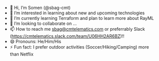 - 👋 Hi, I’m Somen (@sbag-cmt)
- 👀 I’m interested in learning about new and upcoming technologies
- 🌱 I’m currently learning Terraform and plan to learn more about RayML
- 💞️ I’m looking to collaborate on ...
- 📫 How to reach me sbag@cmtelematics.com or preferrably Slack (https://cmtelematics.slack.com/team/U06HH2AR6BZ)!!
- 😄 Pronouns: He/Him/His
- ⚡ Fun fact: I prefer outdoor activities (Soccer/Hiking/Camping) more than Netflix

<!---
sbag-cmt/sbag-cmt is a ✨ special ✨ repository because its `README.md` (this file) appears on your GitHub profile.
You can click the Preview link to take a look at your changes.
--->
